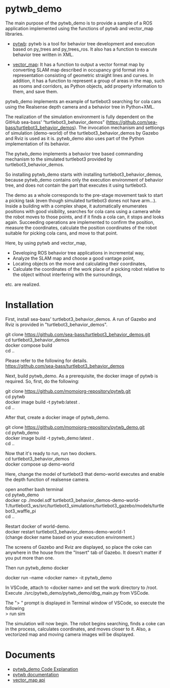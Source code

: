 # pytwb_demo
The main purpose of the pytwb_demo is to provide a sample of a ROS application implemented using the functions of pytwb and vector_map libraries.

- [pytwb](https://github.com/momoiorg-repository/pytwb):
pytwb is a tool for behavior tree development and execution based on py_trees and py_trees_ros. It also has a function to execute behavior tree written in XML.

- [vector_map](https://github.com/RobotSpatialCognition/vector_map):
It has a function to output a vector format map by converting SLAM map described in occupancy grid format into a representation consisting of geometric straight lines and curves. In addition, it has a function to represent a group of areas in the map, such as rooms and corridors, as Python objects, add property information to them, and save them.

pytwb_demo implements an example of turtlebot3 searching for cola cans using the Realsense depth camera and a behavior tree in Python+XML.

The realization of the simulation environment is fully dependent on the GitHub sea-bass' “turtlebot3_behavior_demos” (https://github.com/sea-bass/turtlebot3_behavior_demos). The invocation mechanism and settiongs of simulation (demo-world) of the turtlebot3_behavior_demos by Gazebo and Rviz is used as it is. pytwb_demo also uses part of the Python implementation of its behavior.

The pytwb_demo implements a behavior tree based commanding mechanism to the simulated turtlebot3 provided by turtlebot3_behavior_demos. 

So installing pytwb_demo starts with installing turtlebot3_behavior_demos, because pytwb_demo contains only the execution environment of behavior tree, and does not contain the part that executes it using turtlebot3. 

The demo as a whole corresponds to the pre-stage movement task to start a picking task (even though simulated turtlebot3 dones not have arm...). Inside a building with a complex shape, it automatically enumerates positions with good visibility, searches for cola cans using a camera while the robot moves to those points, and if it finds a cola can, it stops and looks again. Succeeding operations are implemented to confirm the position, measure the coordinates, calculate the position coordinates of the robot suitable for picking cola cans, and move to that point.

Here, by using pytwb and vector_map,
- Developing ROS behavior tree applications in incremental way,
- Analyze the SLAM map and choose a good vantage point,
- Locating objects on the move and calculating their coordinates,
- Calculate the coordinates of the work place of a picking robot relative to the object without interfering with the surroundings,

etc. are realized.

# Installation
First, install sea-bass' turtlebot3_behavior_demos. A run of Gazebo and Rviz is provided in "turtlebot3_behavior_demos". 

git clone https://github.com/sea-bass/turtlebot3_behavior_demos.git  
cd turtlebot3_behavior_demos  
docker compose build  
cd ..  

Please refer to the following for details.  
https://github.com/sea-bass/turtlebot3_behavior_demos  

Next, build pytwb_demo. As a prerequisite, the docker image of pytwb is required. So, first, do the following:  

git clone https://github.com/momoiorg-repository/pytwb.git  
cd pytwb  
docker image build -t pytwb:latest .  
cd ..  

After that, create a docker image of pytwb_demo.

git clone https://github.com/momoiorg-repository/pytwb_demo.git  
cd pytwb_demo  
docker image build -t pytwb_demo:latest .  
cd ..  

Now that it's ready to run, run two dockers.  
cd turtlebot3_behavior_demos  
docker compose up demo-world  

Here, change the model of turtlebot3 that demo-world executes and enable the depth function of realsense camera.  

open another bash terminal  
cd pytwb_demo  
docker cp ./model.sdf turtlebot3_behavior_demos-demo-world-1:/turtlebot3_ws/src/turtlebot3_simulations/turtlebot3_gazebo/models/turtlebot3_waffle_pi  
cd ..

Restart docker of world-demo.  
docker restart turtlebot3_behavior_demos-demo-world-1  
(change docker name based on your execution environment.)

The screens of Gazebo and Rviz are displayed, so place the coke can anywhere in the house from the "Insert" tab of Gazebo. It doesn't matter if you put more than one.

Then run pytwb_demo docker  

docker run –name \<docker name\> -it pytwb_demo  

In VSCode, attach to \<docker name\> and set the work directory to /root.  
Execute ./src/pytwb_demo/pytwb_demo/dbg_main.py from VSCode.

The "> " prompt is displayed in Terminal window of VSCode, so execute the following  
\> run sim

The simulation will now begin. The robot begins searching, finds a coke can in the process, calculates coordinates, and moves closer to it. Also, a vectorized map and moving camera images will be displayed.

# Documents
- [pytwb_demo Code Explanation](doc/pytwb_ws.md)
- [pytwb documentation](https://github.com/momoiorg-repository/pytwb/tree/main/doc/overview.md)
- [vector_map api](https://github.com/RobotSpatialCognition/vector_map/blob/main/doc/overview.md)